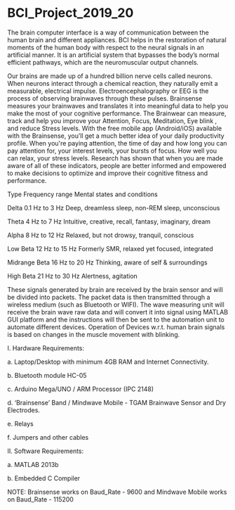 # BCI_Project_2019_20

The brain computer interface is a way of communication between the human brain and different appliances. BCI helps in the restoration of natural moments of the human body with respect to the neural signals in an artificial manner. It is an artificial system that bypasses the body’s normal efficient pathways, which are the neuromuscular output channels.

Our brains are made up of a hundred billion nerve cells called neurons. When neurons interact through a chemical reaction, they naturally emit a measurable, electrical impulse. Electroencephalography or EEG is the process of observing brainwaves through these pulses.
Brainsense measures your brainwaves and translates it into meaningful data to help you make the most of your cognitive performance. The Brainwear can measure, track and help you improve your Attention, Focus, Meditation, Eye blink , and reduce Stress levels. With the free mobile app (Android/iOS) available with the Brainsense, you’ll get a much better idea of your daily productivity profile. When you're paying attention, the time of day and how long you can pay attention for, your interest levels, your bursts of focus. How well you can relax, your stress levels. Research has shown that when you are made aware of all of these indicators, people are better informed and empowered to make decisions to optimize and improve their cognitive fitness and performance.

Type    Frequency range    Mental states and conditions

Delta   0.1 Hz to 3 Hz     Deep, dreamless sleep, non-REM sleep, unconscious

Theta   4 Hz to 7 Hz       Intuitive, creative, recall, fantasy, imaginary, dream

Alpha   8 Hz to 12 Hz      Relaxed, but not drowsy, tranquil, conscious

Low Beta 12 Hz to 15 Hz    Formerly SMR, relaxed yet focused, integrated

Midrange Beta 16 Hz to 20 Hz Thinking, aware of self & surroundings

High Beta     21 Hz to 30 Hz Alertness, agitation

These signals generated by brain are received by the brain sensor and will be divided into packets. The packet data is then transmitted through a wireless medium (such as Bluetooth or WIFI). The wave measuring unit will receive the brain wave raw data and will convert it into signal using MATLAB GUI platform and the instructions will then be sent to the automation unit to automate different devices. Operation of Devices w.r.t. human brain signals is based on changes in the muscle movement with blinking.


I.	Hardware Requirements: 


a.	Laptop/Desktop with minimum 4GB RAM and Internet Connectivity. 

b.	Bluetooth module HC-05

c.	Arduino Mega/UNO / ARM Processor (IPC 2148)

d.	‘Brainsense’ Band / Mindwave Mobile - TGAM Brainwave Sensor and Dry Electrodes.

e.	Relays

f.	Jumpers and other cables



II.	Software Requirements: 


a.	MATLAB 2013b

b.	Embedded C Compiler

NOTE:
Brainsense works on Baud_Rate - 9600 and Mindwave Mobile works on Baud_Rate - 115200
